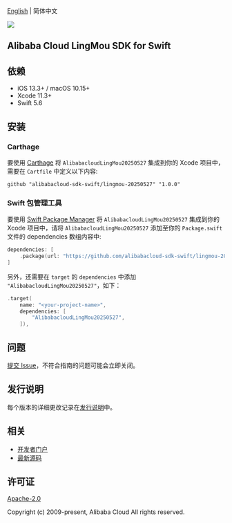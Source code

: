 [English](README.md) | 简体中文

![](https://aliyunsdk-pages.alicdn.com/icons/AlibabaCloud.svg)

## Alibaba Cloud LingMou SDK for Swift

## 依赖

- iOS 13.3+ / macOS 10.15+
- Xcode 11.3+
- Swift 5.6

## 安装

### Carthage

要使用 [Carthage](https://github.com/Carthage/Carthage) 将 `AlibabacloudLingMou20250527` 集成到你的 Xcode 项目中，需要在 `Cartfile` 中定义以下内容:

```ogdl
github "alibabacloud-sdk-swift/lingmou-20250527" "1.0.0"
```

### Swift 包管理工具

要使用 [Swift Package Manager](https://swift.org/package-manager/) 将 `AlibabacloudLingMou20250527` 集成到你的 Xcode 项目中，请将 `AlibabacloudLingMou20250527` 添加至你的 `Package.swift` 文件的 dependencies 数组内容中:

```swift
dependencies: [
    .package(url: "https://github.com/alibabacloud-sdk-swift/lingmou-20250527.git", from: "1.0.0")
]
```

另外，还需要在 `target` 的 `dependencies` 中添加 `"AlibabacloudLingMou20250527"`，如下：

```swift
.target(
    name: "<your-project-name>",
    dependencies: [
        "AlibabacloudLingMou20250527",
    ]),
```

## 问题

[提交 Issue](https://github.com/alibabacloud-sdk-swift/lingmou-20250527/issues/new)，不符合指南的问题可能会立即关闭。

## 发行说明

每个版本的详细更改记录在[发行说明](./ChangeLog.txt)中。

## 相关

* [开发者门户](https://next.api.aliyun.com/home)
* [最新源码](https://github.com/alibabacloud-sdk-swift/lingmou-20250527)

## 许可证

[Apache-2.0](http://www.apache.org/licenses/LICENSE-2.0)

Copyright (c) 2009-present, Alibaba Cloud All rights reserved.
